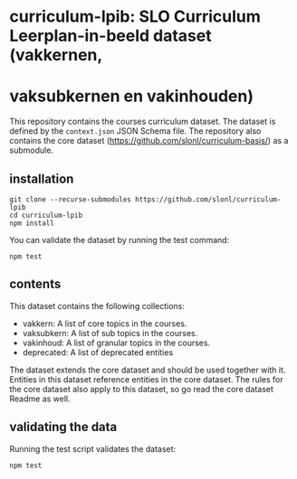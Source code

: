 # curriculum-lpib: SLO Curriculum Leerplan-in-beeld dataset (vakkernen, 
# vaksubkernen en vakinhouden)

This repository contains the courses curriculum dataset. The dataset is 
defined by the `context.json` JSON Schema file. The repository also 
contains the core dataset (https://github.com/slonl/curriculum-basis/) 
as a submodule.

## installation

```
git clone --recurse-submodules https://github.com/slonl/curriculum-lpib
cd curriculum-lpib
npm install
```

You can validate the dataset by running the test command:

```
npm test
```

## contents

This dataset contains the following collections:

- vakkern: A list of core topics in the courses.
- vaksubkern: A list of sub topics in the courses.
- vakinhoud: A list of granular topics in the courses.
- deprecated: A list of deprecated entities

The dataset extends the core dataset and should be used together with it. 
Entities in this dataset reference entities in the core dataset. The 
rules for the core dataset also apply to this dataset, so go read the 
core dataset Readme as well.

## validating the data

Running the test script validates the dataset:

```
npm test
```
